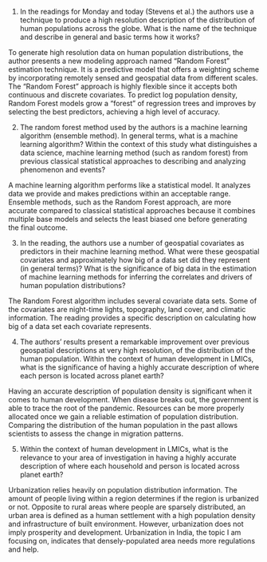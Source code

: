 1. In the readings for Monday and today (Stevens et al.) the authors use a technique to produce a high resolution description of the distribution of human populations across the globe. What is the name of the technique and describe in general and basic terms how it works?

To generate high resolution data on human population distributions, the author presents a new modeling approach named “Random Forest” estimation technique. It is a predictive model that offers a weighting scheme by incorporating remotely sensed and geospatial data from different scales. The “Random Forest” approach is highly flexible since it accepts both continuous and discrete covariates. To predict log population density, Random Forest models grow a “forest” of regression trees and improves by selecting the best predictors, achieving a high level of accuracy.

2. The random forest method used by the authors is a machine learning algorithm (ensemble method). In general terms, what is a machine learning algorithm? Within the context of this study what distinguishes a data science, machine learning method (such as random forest) from previous classical statistical approaches to describing and analyzing phenomenon and events?

A machine learning algorithm performs like a statistical model. It analyzes data we provide and makes predictions within an acceptable range. Ensemble methods, such as the Random Forest approach, are more accurate compared to classical statistical approaches because it combines multiple base models and selects the least biased one before generating the final outcome. 

3. In the reading, the authors use a number of geospatial covariates as predictors in their machine learning method. What were these geospatial covariates and approximately how big of a data set did they represent (in general terms)? What is the significance of big data in the estimation of machine learning methods for inferring the correlates and drivers of human population distributions?

The Random Forest algorithm includes several covariate data sets. Some of the covariates are night-time lights, topography, land cover, and climatic information. The reading provides a specific description on calculating how big of a data set each covariate represents. 

4. The authors’ results present a remarkable improvement over previous geospatial descriptions at very high resolution, of the distribution of the human population. Within the context of human development in LMICs, what is the significance of having a highly accurate description of where each person is located across planet earth?

Having an accurate description of population density is significant when it comes to human development. When disease breaks out, the government is able to trace the root of the pandemic. Resources can be more properly allocated once we gain a reliable estimation of population distribution. Comparing the distribution of the human population in the past allows scientists to assess the change in migration patterns.

5. Within the context of human development in LMICs, what is the relevance to your area of investigation in having a highly accurate description of where each household and person is located across planet earth?

Urbanization relies heavily on population distribution information. The amount of people living within a region determines if the region is urbanized or not. Opposite to rural areas where people are sparsely distributed, an urban area is defined as a human settlement with a high population density and infrastructure of built environment. However, urbanization does not imply prosperity and development. Urbanization in India, the topic I am focusing on, indicates that densely-populated area needs more regulations and help.
